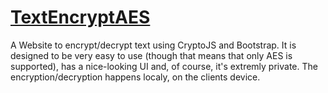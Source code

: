 # [TextEncryptAES](https://stelios333.github.io/TextEncryptAES)
A Website to encrypt/decrypt text using CryptoJS and Bootstrap. It is designed to be very easy to use (though that means that only AES is supported), has a nice-looking UI and, of course, it's extremly private. The encryption/decryption happens localy, on the clients device.
